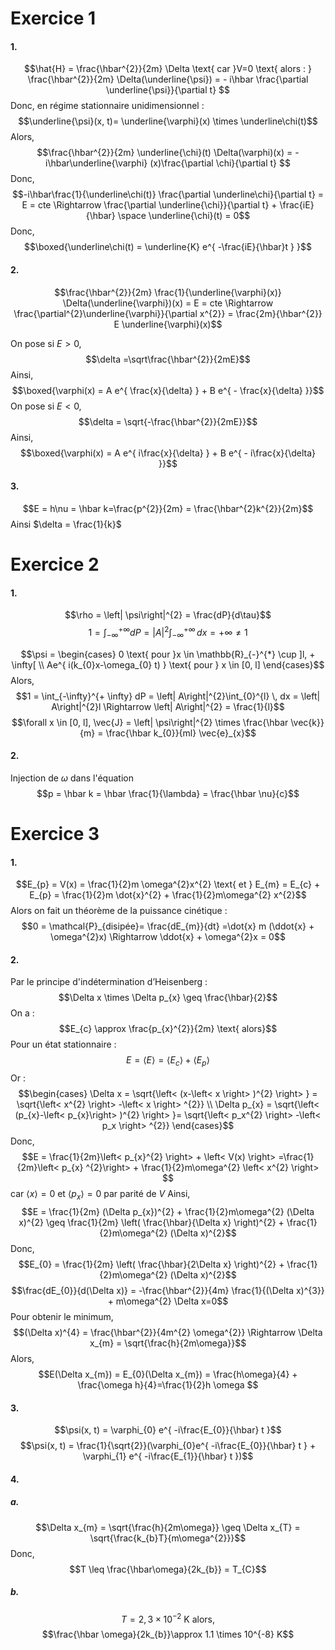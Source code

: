 # Exercice 1
#### 1.
$$\hat{H} = \frac{\hbar^{2}}{2m} \Delta \text{ car }V=0 \text{ alors : } \frac{\hbar^{2}}{2m} \Delta(\underline{\psi}) = - i\hbar \frac{\partial \underline{\psi}}{\partial t} $$
Donc, en régime stationnaire unidimensionnel : 
$$\underline{\psi}(x, t)= \underline{\varphi}(x) \times \underline\chi(t)$$
Alors, 
$$\frac{\hbar^{2}}{2m} \underline{\chi}(t) \Delta(\varphi)(x) = -i\hbar\underline{\varphi} (x)\frac{\partial \chi}{\partial t} $$
Donc, 
$$-i\hbar\frac{1}{\underline\chi(t)} \frac{\partial \underline\chi}{\partial t} = E = cte \Rightarrow \frac{\partial \underline{\chi}}{\partial t}  + \frac{iE}{\hbar} \space \underline{\chi}(t) = 0$$
Donc, 
$$\boxed{\underline\chi(t) = \underline{K} e^{ -\frac{iE}{\hbar}t } }$$

#### 2.
$$\frac{\hbar^{2}}{2m} \frac{1}{\underline{\varphi}(x)} \Delta(\underline{\varphi})(x)  = E = cte \Rightarrow \frac{\partial^{2}\underline{\varphi}}{\partial x^{2}} = \frac{2m}{\hbar^{2}} E \underline{\varphi}(x)$$

On pose si $E >0$, 
$$\delta =\sqrt\frac{\hbar^{2}}{2mE}$$
Ainsi, 
$$\boxed{\varphi(x) = A e^{ \frac{x}{\delta} } + B e^{ - \frac{x}{\delta} }}$$
On pose si $E <0$, 
$$\delta = \sqrt{-\frac{\hbar^{2}}{2mE}}$$
Ainsi, 
$$\boxed{\varphi(x) = A e^{ i\frac{x}{\delta} } + B e^{ - i\frac{x}{\delta} }}$$

#### 3.
$$E = h\nu = \hbar k=\frac{p^{2}}{2m} = \frac{\hbar^{2}k^{2}}{2m}$$
Ainsi $\delta = \frac{1}{k}$

# Exercice 2
#### 1.
$$\rho = \left| \psi\right|^{2} = \frac{dP}{d\tau}$$
$$1 = \int_{-\infty}^{+ \infty} dP = \left| A\right|^{2}\int_{- \infty}^{+ \infty}  \, dx = + \infty \neq 1$$

$$\psi  = \begin{cases}
0 \text{ pour }x \in \mathbb{R}_{-}^{*} \cup ]l, + \infty[ \\
Ae^{ i(k_{0}x-\omega_{0} t) } \text{ pour } x \in [0, l]
\end{cases}$$
Alors, 
$$1 = \int_{-\infty}^{+ \infty} dP = \left| A\right|^{2}\int_{0}^{l}  \, dx = \left| A\right|^{2}l \Rightarrow \left| A\right|^{2}  = \frac{1}{l}$$
$$\forall x \in [0, l], \vec{J} = \left| \psi\right|^{2} \times \frac{\hbar \vec{k}}{m} = \frac{\hbar k_{0}}{ml} \vec{e}_{x}$$
#### 2.
Injection de $\omega$ dans l'équation
$$p = \hbar k = \hbar \frac{1}{\lambda} = \frac{\hbar \nu}{c}$$

# Exercice 3
#### 1.
$$E_{p} = V(x) = \frac{1}{2}m \omega^{2}x^{2} \text{ et } E_{m} = E_{c} + E_{p} = \frac{1}{2}m \dot{x}^{2} + \frac{1}{2}m\omega^{2} x^{2}$$
Alors on fait un théorème de la puissance cinétique : 
$$0 = \mathcal{P}_{disipée}= \frac{dE_{m}}{dt} =\dot{x} m (\ddot{x} + \omega^{2}x) \Rightarrow \ddot{x} + \omega^{2}x = 0$$
#### 2.
Par le principe d'indétermination d’Heisenberg : 
$$\Delta x \times \Delta p_{x} \geq \frac{\hbar}{2}$$
On a :
$$E_{c} \approx \frac{p_{x}^{2}}{2m} \text{ alors}$$
Pour un état stationnaire : 
$$E = \left< E \right>  = \left< E_{c} \right>  + \left< E_{p} \right> $$
Or : 
$$\begin{cases}
\Delta x = \sqrt{\left< (x-\left< x \right> )^{2} \right> } = \sqrt{\left< x^{2} \right> -\left< x \right> ^{2}} \\
\Delta p_{x} = \sqrt{\left< (p_{x}-\left< p_{x}\right> )^{2} \right> }= \sqrt{\left< p_x^{2} \right> -\left< p_x \right> ^{2}}
\end{cases}$$
Donc, 
$$E = \frac{1}{2m}\left< p_{x}^{2} \right> + \left< V(x) \right> =\frac{1}{2m}\left< p_{x} ^{2}\right> + \frac{1}{2}m\omega^{2} \left< x^{2} \right>  $$
car $\left< x \right>=0$ et $\left< p_{x} \right>=0$ par parité de $V$
Ainsi, 
$$E = \frac{1}{2m} (\Delta p_{x})^{2} + \frac{1}{2}m\omega^{2} (\Delta x)^{2} \geq \frac{1}{2m} \left( \frac{\hbar}{\Delta x} \right)^{2} + \frac{1}{2}m\omega^{2} (\Delta x)^{2}$$
Donc,
$$E_{0} = \frac{1}{2m} \left( \frac{\hbar}{2\Delta x} \right)^{2} + \frac{1}{2}m\omega^{2} (\Delta x)^{2}$$
$$\frac{dE_{0}}{d(\Delta x)} = -\frac{\hbar^{2}}{4m} \frac{1}{(\Delta x)^{3}} + m\omega^{2} \Delta x=0$$
Pour obtenir le minimum, 
$$(\Delta x)^{4} = \frac{\hbar^{2}}{4m^{2} \omega^{2}} \Rightarrow \Delta x_{m} = \sqrt{\frac{h}{2m\omega}}$$
Alors, 
$$E(\Delta x_{m}) = E_{0}(\Delta x_{m}) = \frac{h\omega}{4} + \frac{\omega h}{4}=\frac{1}{2}h \omega $$

#### 3.
$$\psi(x, t) = \varphi_{0} e^{ -i\frac{E_{0}}{\hbar} t }$$
$$\psi(x, t) = \frac{1}{\sqrt{2}}(\varphi_{0}e^{ -i\frac{E_{0}}{\hbar} t } + \varphi_{1} e^{ -i\frac{E_{1}}{\hbar} t })$$

#### 4.
##### a.
$$\Delta x_{m} = \sqrt{\frac{h}{2m\omega}} \geq \Delta x_{T}  = \sqrt{\frac{k_{b}T}{m\omega^{2}}}$$
Donc, 
$$T \leq \frac{\hbar\omega}{2k_{b}} = T_{C}$$

##### b.
$$T = 2, 3 \times 10^{-2} \text{ K} \text{ alors, } $$
$$\frac{\hbar \omega}{2k_{b}}\approx 1.1 \times 10^{-8} K$$
